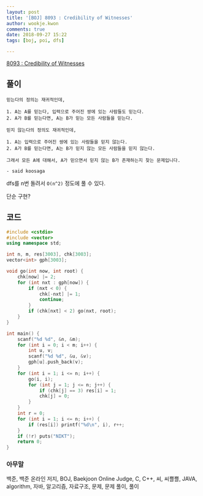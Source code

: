 ```yaml
---
layout: post
title: '[BOJ] 8093 : Credibility of Witnesses'
author: wookje.kwon
comments: true
date: 2018-09-27 15:22
tags: [boj, poi, dfs]

---
```


[8093 : Credibility of Witnesses](https://www.acmicpc.net/problem/8093)  

## 풀이

```
믿는다의 정의는 재귀적인데,  

1. A는 A를 믿는다, 입력으로 주어진 쌍에 있는 사람들도 믿는다.  
2. A가 B를 믿는다면, A는 B가 믿는 모든 사람들을 믿는다.  

믿지 않는다의 정의도 재귀적인데,  

1. A는 입력으로 주어진 쌍에 있는 사람들을 믿지 않는다.  
2. A가 B를 믿는다면, A는 B가 믿지 않는 모든 사람들을 믿지 않는다.  

그래서 모든 A에 대해서, A가 믿으면서 믿지 않는 B가 존재하는지 찾는 문제입니다.

- said koosaga
```

dfs를 n번 돌려서 `O(n^2)` 정도에 풀 수 있다.

단순 구현?

## 코드

```cpp
#include <cstdio>
#include <vector>
using namespace std;

int n, m, res[3003], chk[3003];
vector<int> gph[3003];

void go(int now, int root) {
    chk[now] |= 2;
    for (int nxt : gph[now]) {
        if (nxt < 0) {
            chk[-nxt] |= 1;
            continue;
        }
        if (chk[nxt] < 2) go(nxt, root);
    }
}

int main() {
    scanf("%d %d", &n, &m);
    for (int i = 0; i < m; i++) {
        int u, v;
        scanf("%d %d", &u, &v);
        gph[u].push_back(v);
    }
    for (int i = 1; i <= n; i++) {
        go(i, i);
        for (int j = 1; j <= n; j++) {
            if (chk[j] == 3) res[i] = 1;
            chk[j] = 0;
        }
    }
    int r = 0;
    for (int i = 1; i <= n; i++) {
        if (res[i]) printf("%d\n", i), r++;
    }
    if (!r) puts("NIKT");
    return 0;
}
```  

### 아무말  
백준, 백준 온라인 저지, BOJ, Baekjoon Online Judge, C, C++, 씨, 씨쁠쁠, JAVA, algorithm, 자바, 알고리즘, 자료구조, 문제, 문제 풀이, 풀이

